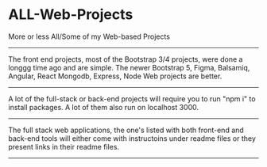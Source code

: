 # ALL-Web-Projects
More or less All/Some of my Web-based Projects


------------------------------------------------

The front end projects, most of the Bootstrap 3/4 projects, were done a longgg time ago and are simple. The newer Bootstrap 5, Figma, Balsamiq, Angular, React Mongodb, Express, Node Web projects are better.


------------------------------------------------

A lot of the full-stack or back-end projects will require you to run "npm i" to install packages. A lot of them also run on localhost 3000.

------------------------------------------------

The full stack web applications, the one's listed with both front-end and back-end tools will either come with instructoins under readme files or they present links in their readme files.

------------------------------------------------
